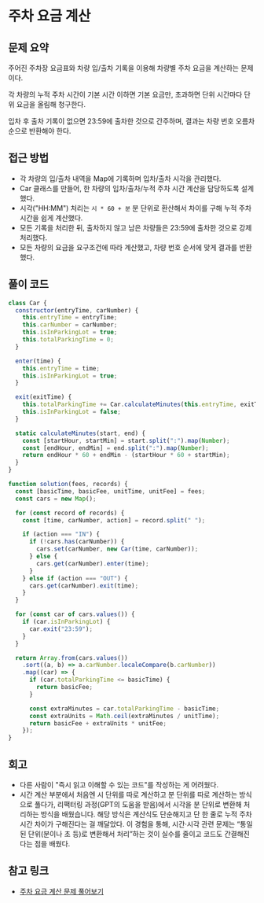 # 주차 요금 계산

## 문제 요약

주어진 주차장 요금표와 차량 입/출차 기록을 이용해 차량별 주차 요금을 계산하는 문제이다.

각 차량의 누적 주차 시간이 기본 시간 이하면 기본 요금만, 초과하면 단위 시간마다 단위 요금을 올림해 청구한다.

입차 후 출차 기록이 없으면 23:59에 출차한 것으로 간주하며, 결과는 차량 번호 오름차순으로 반환해야 한다.

## 접근 방법

- 각 차량의 입/출차 내역을 Map에 기록하며 입차/출차 시각을 관리했다.
- Car 클래스를 만들어, 한 차량의 입차/출차/누적 주차 시간 계산을 담당하도록 설계했다.
- 시각("HH:MM") 처리는 `시 * 60 + 분` 분 단위로 환산해서 차이를 구해 누적 주차 시간을 쉽게 계산했다.
- 모든 기록을 처리한 뒤, 출차하지 않고 남은 차량들은 23:59에 출차한 것으로 강제 처리했다.
- 모든 차량의 요금을 요구조건에 따라 계산했고, 차량 번호 순서에 맞게 결과를 반환했다.

## 풀이 코드

```javascript
class Car {
  constructor(entryTime, carNumber) {
    this.entryTime = entryTime;
    this.carNumber = carNumber;
    this.isInParkingLot = true;
    this.totalParkingTime = 0;
  }

  enter(time) {
    this.entryTime = time;
    this.isInParkingLot = true;
  }

  exit(exitTime) {
    this.totalParkingTime += Car.calculateMinutes(this.entryTime, exitTime);
    this.isInParkingLot = false;
  }

  static calculateMinutes(start, end) {
    const [startHour, startMin] = start.split(":").map(Number);
    const [endHour, endMin] = end.split(":").map(Number);
    return endHour * 60 + endMin - (startHour * 60 + startMin);
  }
}

function solution(fees, records) {
  const [basicTime, basicFee, unitTime, unitFee] = fees;
  const cars = new Map();

  for (const record of records) {
    const [time, carNumber, action] = record.split(" ");

    if (action === "IN") {
      if (!cars.has(carNumber)) {
        cars.set(carNumber, new Car(time, carNumber));
      } else {
        cars.get(carNumber).enter(time);
      }
    } else if (action === "OUT") {
      cars.get(carNumber).exit(time);
    }
  }

  for (const car of cars.values()) {
    if (car.isInParkingLot) {
      car.exit("23:59");
    }
  }

  return Array.from(cars.values())
    .sort((a, b) => a.carNumber.localeCompare(b.carNumber))
    .map((car) => {
      if (car.totalParkingTime <= basicTime) {
        return basicFee;
      }

      const extraMinutes = car.totalParkingTime - basicTime;
      const extraUnits = Math.ceil(extraMinutes / unitTime);
      return basicFee + extraUnits * unitFee;
    });
}
```

## 회고

- 다른 사람이 "즉시 읽고 이해할 수 있는 코드"를 작성하는 게 어려웠다.
- 시간 계산 부분에서 처음엔 시 단위를 따로 계산하고 분 단위를 따로 계산하는 방식으로 풀다가, 리팩터링 과정(GPT의 도움을 받음)에서 시각을 분 단위로 변환해 처리하는 방식을 배웠습니다. 해당 방식은 계산식도 단순해지고 단 한 줄로 누적 주차 시간 차이가 구해진다는 걸 깨달았다. 이 경험을 통해, 시간·시각 관련 문제는 “통일된 단위(분이나 초 등)로 변환해서 처리”하는 것이 실수를 줄이고 코드도 간결해진다는 점을 배웠다.

## 참고 링크

- [주차 요금 계산 문제 풀어보기](https://school.programmers.co.kr/learn/courses/30/lessons/92341)
